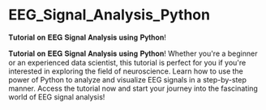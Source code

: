 # EEG_Signal_Analysis_Python
𝐓𝐮𝐭𝐨𝐫𝐢𝐚𝐥 𝐨𝐧 𝐄𝐄𝐆 𝐒𝐢𝐠𝐧𝐚𝐥 𝐀𝐧𝐚𝐥𝐲𝐬𝐢𝐬 𝐮𝐬𝐢𝐧𝐠 𝐏𝐲𝐭𝐡𝐨𝐧! 

𝐓𝐮𝐭𝐨𝐫𝐢𝐚𝐥 𝐨𝐧 𝐄𝐄𝐆 𝐒𝐢𝐠𝐧𝐚𝐥 𝐀𝐧𝐚𝐥𝐲𝐬𝐢𝐬 𝐮𝐬𝐢𝐧𝐠 𝐏𝐲𝐭𝐡𝐨𝐧! Whether you're a beginner or an experienced data scientist, this tutorial is perfect for you if you're interested in exploring the field of neuroscience. Learn how to use the power of Python to analyze and visualize EEG signals in a step-by-step manner. Access the tutorial now and start your journey into the fascinating world of EEG signal analysis!           
